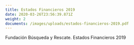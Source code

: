 ```yaml
---
title: Estados Financieros 2019
date: 2020-03-26T23:56:39.871Z
weight: 2
documents: /images/uploads/estados-financieros-2019.pdf
---
```

Fundación Búsqueda y Rescate. Estados Financieros 2019